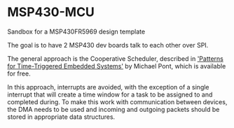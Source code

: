 # MSP430-MCU
Sandbox for a MSP430FR5969 design template

The goal is to have 2 MSP430 dev boards talk to each other over SPI. 

The general approach is the Cooperative Scheduler, described in ['Patterns for Time-Triggered Embedded Systems'](https://www.safetty.net/publications/pttes) by Michael Pont, which is available for free.

In this approach, interrupts are avoided, with the exception of a single interrupt that will create a time window for a task to be assigned to and completed during. To make this work with communication between devices, the DMA needs to be used and incoming and outgoing packets should be stored in appropriate data structures.

